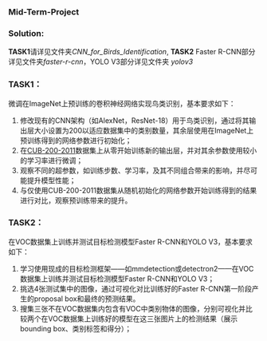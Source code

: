 ### Mid-Term-Project 
### Solution:
**TASK1**请详见文件夹*CNN_for_Birds_Identification*, **TASK2** Faster R-CNN部分详见文件夹*faster-r-cnn*，YOLO V3部分详见文件夹 *yolov3*

### TASK1： 
微调在ImageNet上预训练的卷积神经网络实现鸟类识别，基本要求如下：
1. 修改现有的CNN架构（如AlexNet，ResNet-18）用于鸟类识别，通过将其输出层大小设置为200以适应数据集中的类别数量，其余层使用在ImageNet上预训练得到的网络参数进行初始化； 
2. 在[CUB-200-2011]( https://data.caltech.edu/records/65de6-vp158)数据集上从零开始训练新的输出层，并对其余参数使用较小的学习率进行微调；
3. 观察不同的超参数，如训练步数、学习率，及其不同组合带来的影响，并尽可能提升模型性能；
4. 与仅使用CUB-200-2011数据集从随机初始化的网络参数开始训练得到的结果进行对比，观察预训练带来的提升。

### TASK2：
在VOC数据集上训练并测试目标检测模型Faster R-CNN和YOLO V3，基本要求如下：
1. 学习使用现成的目标检测框架——如mmdetection或detectron2——在VOC数据集上训练并测试目标检测模型Faster R-CNN和YOLO V3；
2. 挑选4张测试集中的图像，通过可视化对比训练好的Faster R-CNN第一阶段产生的proposal box和最终的预测结果。
3. 搜集三张不在VOC数据集内包含有VOC中类别物体的图像，分别可视化并比较两个在VOC数据集上训练好的模型在这三张图片上的检测结果（展示bounding box、类别标签和得分）；

